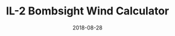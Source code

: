 ---
layout: post
title:  "IL-2 Bombsight Wind Calculator"
date:   2018-08-28
excerpt: "IL-2 wind heading calculator for use in bombsight mode"
project: true
tag:
- il2
---